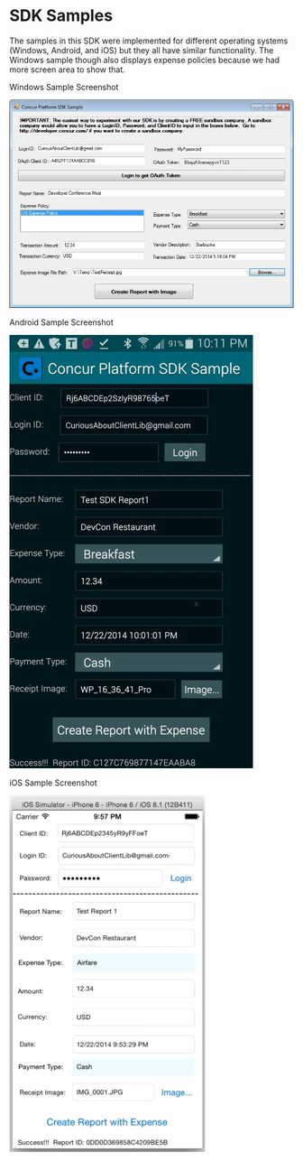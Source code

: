 SDK Samples
============

The samples in this SDK were implemented for different operating systems (Windows, Android, and iOS) but they all have similar functionality. The Windows sample though also displays expense policies because we had more screen area to show that.  


Windows Sample Screenshot

![Windows Sample Screenshot](../figures/windows_sample_figure1.jpg)


Android Sample Screenshot

![Android Sample Screenshot](../figures/android_sample_figure1.jpg)


iOS Sample Screenshot

![iOS Sample Screenshot](../figures/ios_sample_figure1.jpg)